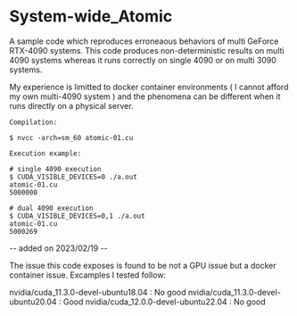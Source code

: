 # System-wide_Atomic

A sample code which reproduces erroneaous behaviors of multi GeForce RTX-4090 systems.
This code produces non-deterministic results on multi 4090 systems whereas it runs correctly on single 4090 or on multi 3090 systems.

My experience is limitted to docker container environments ( I cannot afford my own multi-4090 system ) and the phenomena can be different when it runs directly on a physical server.


    Compilation:
    
    $ nvcc -arch=sm_60 atomic-01.cu
    
    Execution example:
    
    # single 4090 execution
    $ CUDA_VISIBLE_DEVICES=0 ./a.out 
    atomic-01.cu 
    5000000 
    
    # dual 4090 execution
    $ CUDA_VISIBLE_DEVICES=0,1 ./a.out 
    atomic-01.cu 
    5000269

-- added on 2023/02/19 --

The issue this code exposes is found to be not a GPU issue but a docker container issue.
Excamples I tested follow:

  nvidia/cuda_11.3.0-devel-ubuntu18.04 : No good
  nvidia/cuda_11.3.0-devel-ubuntu20.04 : Good
  nvidia/cuda_12.0.0-devel-ubuntu22.04 : No good
